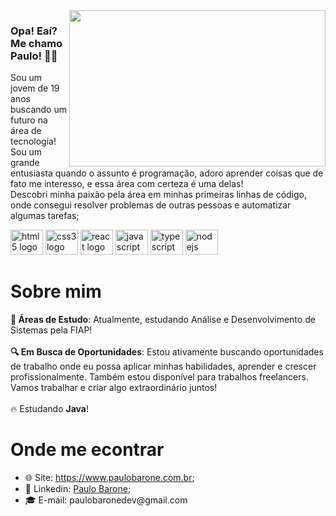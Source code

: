 <img src="https://user-images.githubusercontent.com/98724682/179137161-fa6a248e-4517-4da6-804d-5644e629b821.svg" width="410px" height="250px" align="right">

### Opa! Eaí? Me chamo Paulo! 👋😎

Sou um jovem de 19 anos buscando um futuro na área de tecnologia! </br>
Sou um grande entusiasta quando o assunto é programação, adoro aprender coisas que de fato me interesso, e essa área com certeza é uma delas! </br>
Descobri minha paixão pela área em minhas primeiras linhas de código, onde consegui resolver problemas de outras pessoas e automatizar algumas tarefas;

<div>
  <img src="https://cdn.jsdelivr.net/gh/devicons/devicon/icons/html5/html5-original.svg" width="52" height="40" alt="html5 logo"  />
  <img src="https://cdn.jsdelivr.net/gh/devicons/devicon/icons/css3/css3-original.svg" width="52" height="40" alt="css3 logo"  />
  <img src="https://cdn.jsdelivr.net/gh/devicons/devicon/icons/react/react-original.svg" width="52" height="40" alt="react logo" />
  <img src="https://cdn.jsdelivr.net/gh/devicons/devicon/icons/javascript/javascript-original.svg" width="52" height="40" alt="javascript logo" />
  <img src="https://cdn.jsdelivr.net/gh/devicons/devicon/icons/typescript/typescript-plain.svg" width="52" height="40" alt="typescript logo" />
  <img src="https://cdn.jsdelivr.net/gh/devicons/devicon/icons/nodejs/nodejs-original.svg" width="52" height="40" alt="nodejs logo" />
</div>

# Sobre mim

<div>
  <div><b>📖 Áreas de Estudo</b>: Atualmente, estudando Análise e Desenvolvimento de Sistemas pela FIAP!</div>
  <br />
  <div><b>🔍 Em Busca de Oportunidades</b>: Estou ativamente buscando oportunidades de trabalho onde eu possa aplicar minhas habilidades, aprender e crescer profissionalmente. Também estou disponível para trabalhos freelancers. Vamos trabalhar e criar algo extraordinário juntos!</div>
  <br />
  <div>🔥 Estudando <b>Java</b>!</div>
</div>

# Onde me econtrar

<ul>
  <li>🌐 Site: <a href="https://www.paulobarone.com.br">https://www.paulobarone.com.br</a>;</li>
  <li>📄 Linkedin: <a href="https://www.linkedin.com/in/paulobarone/">Paulo Barone</a>;</li>
  <li>‍🎓 E-mail: paulobaronedev@gmail.com</li>
</ul>
